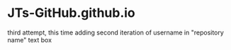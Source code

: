 # JTs-GitHub.github.io
third attempt, this time adding second iteration of username in "repository name" text box
